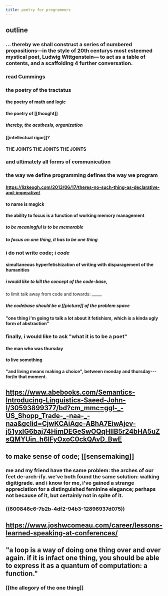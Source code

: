 ```yaml
---
title: poetry for programmers
---
```


## outline
### ... thereby we shall construct a series of numbered propositions—in the style of 20th centurys most esteemed mystical poet, Ludwig Wittgenstein— to act as a table of contents, and a scaffolding 4 further conversation.
### read Cummings
### the poetry of the tractatus
#### the poetry of math and logic
#### the poetry of [[thought]]
##### thereby, the aesthesis, organization
#### [[intellectual rigor]]?
#### THE JOINTS THE JOINTS THE JOINTS
### and ultimately all forms of communication
### the way we define programming defines the way we program
#### https://lizkeogh.com/2013/06/17/theres-no-such-thing-as-declarative-and-imperative/
#### to name is magick
#### the ability to focus is a function of working memory management
##### to be meaningful is to be memorable
##### to focus on one thing, it has to be one thing
### i do not write code; i *code*
#### simultaneous hyperfetishization of writing with disparagement of the humanities
##### i would like to kill the concept of the code-base, 
to limit talk away from code and towards: _____
##### the codebase should be a [[picture]] of the problem space
#### "one thing i'm going to talk a lot about it fetishism, which is a kinda ugly form of abstraction"
### finally, i would like to ask "what it is to be a poet"
#### the man who was thursday
#### to live something
#### "and living means making a choice", between monday and thursday---for/in that moment.
## https://www.abebooks.com/Semantics-Introducing-Linguistics-Saeed-John-I/30593899377/bd?cm_mmc=ggl-_-US_Shopp_Trade-_-naa-_-naa&gclid=CjwKCAiAgc-ABhA7EiwAjev-j51yxIG6baj74HimDEGeSwOQqHIlB5r24bHA5uZsQMYUin_h6IFyOxoC0ckQAvD_BwE
## to make sense of code; [[sensemaking]]
### me and my friend have the same problem: the arches of our feet de-arch-ify. we've both found the same solution: walking digitigrade. and i know for me, i've gained a strange appreciation for a distinguished feminine elegance; perhaps not because of it, but certainly not in spite of it.
### ((600846c6-7b2b-4df2-94b3-12896937d075))
## https://www.joshwcomeau.com/career/lessons-learned-speaking-at-conferences/
## "a loop is a way of doing one thing over and over again. if it is infact one thing, you should be able to express it as a quantum of computation: a function."
### [[the allegory of the one thing]]
##

